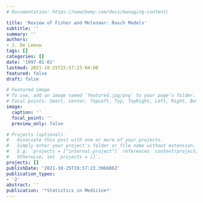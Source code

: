 ```yaml
---
# Documentation: https://wowchemy.com/docs/managing-content/

title: 'Review of Fisher and Molenaar: Rasch Models'
subtitle: ''
summary: ''
authors:
- J. De Leeuw
tags: []
categories: []
date: '1997-01-01'
lastmod: 2021-10-25T15:57:23-04:00
featured: false
draft: false

# Featured image
# To use, add an image named `featured.jpg/png` to your page's folder.
# Focal points: Smart, Center, TopLeft, Top, TopRight, Left, Right, BottomLeft, Bottom, BottomRight.
image:
  caption: ''
  focal_point: ''
  preview_only: false

# Projects (optional).
#   Associate this post with one or more of your projects.
#   Simply enter your project's folder or file name without extension.
#   E.g. `projects = ["internal-project"]` references `content/project/deep-learning/index.md`.
#   Otherwise, set `projects = []`.
projects: []
publishDate: '2021-10-25T19:57:23.396606Z'
publication_types:
- '2'
abstract: ''
publication: '*Statistics in Medicine*'
---
```

